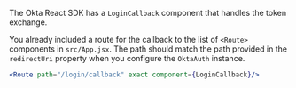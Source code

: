 The Okta React SDK has a `LoginCallback` component that handles the token exchange.

You already included a route for the callback to the list of `<Route>` components in `src/App.jsx`. The path should match the path provided in the `redirectUri` property when you configure the `OktaAuth` instance.

```jsx
<Route path="/login/callback" exact component={LoginCallback}/>
```
